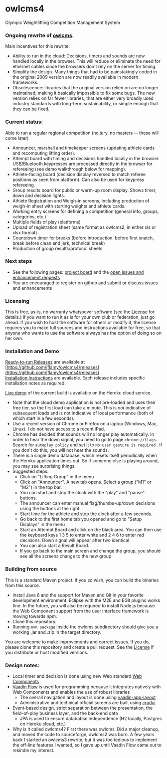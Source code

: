 # owlcms4
Olympic Weightlifting Competition Management System 

### Ongoing rewrite of [owlcms](https://owlcms2.sourceforge.io/#!index.md).

Main incentives for this rewrite:
- Ability to run in the cloud: Decisions, timers and sounds are now handled locally in the browser.  This will reduce or eliminate the need for ethernet cables since the browsers don't rely on the server for timing.
- Simplify the design.  Many things that had to be painstakingly coded in the original 2009 version are now readily available in modern frameworks.
- Obsolescence: libraries that the original version relied on are no longer maintained, making it basically impossible to fix some bugs. The new version relies on far fewer libraries, that are either very broadly used industry standards with long-term sustainability, or simple enough that they can be fixed.

### Current status: 
Able to run a regular regional competition (no jury, no masters -- these will come later)
- Announcer, marshall and timekeeper screens (updating athlete cards and recomputing lifting order).
- Attempt board with timing and decisions handled locally in the browser. USB/Bluetooth keypresses are processed directly in the browser for refereeing (see demo walkthrough below for mapping).
- Athlete-facing board (decision display reversed to match referee positions as seen from platform).  Can also be used for keypress refereeing.
- Group results board for public or warm-up room display.  Shows timer, down and decision lights.
- Athlete Registration and Weigh-in screens, including production of weigh-in sheet with starting weights and athlete cards.
- Working entry screens for defining a competition (general info, groups, categories, etc.)
- Multiple fields of play (platforms)
- Upload of registration sheet (same format as owlcms2, in either xls or xlsx format)
- Countdown timer for breaks (before introduction, before first snatch, break before clean and jerk, technical break)
- Production of group results/protocol sheets

### Next steps
- See the following pages: [project board](https://github.com/jflamy/owlcms4/projects/1) and the [open issues and enhancement requests](https://github.com/jflamy/owlcms4/issues)
- You are encouraged to register on github and submit or discuss issues and enhancements

### Licensing
This is free, as-is, no warranty whatsoever software (see the [License](https://github.com/jflamy/owlcms4/blob/master/LICENSE.txt) for details.)  If you want to run it as is for your own club or federation, just go ahead. 
If you wish to host the software for others or modify it, the license requires you to make full sources and instructions available for free, so that anyone who wants to use the software always has the option of doing so on her own.

### Installation and Demo
[Ready-to-run Releases](https://github.com/jflamy/owlcms4/releases) are available at [https://github.com/jflamy/owlcms4/releases](https://github.com/jflamy/owlcms4/releases) .  
[Installation Instructions](<https://jflamy.github.io/owlcms4/#!index.md>) are available.  Each release includes specific installation notes as required.

[Live demo](https://owlcms4.herokuapp.com) of the current build is available on the Heroku cloud service.
- Note that the cloud demo application is not pre-loaded and uses their free tier, so the first load can take a minute. This is *not* indicative of subsequent loads and is not indicative of local performance (both of which start in a few seconds).
- Use a recent version of Chrome or Firefox on a laptop (Windows, Mac, Linux).  I do not have access to a recent iPad.
- Chrome has decided that sounds will no longer play automatically.  In order to hear the down signal, you need to go to page ``chrome://flags``. Search for ``autoplay policy`` and set it to ``No user gesture is required`` .  If you don't do this, you will not hear the sounds.
- There is a single demo database, which resets itself periodically when the Heroku application times out. So if someone else is playing around, you may see surprising things.
- Suggested steps:
    - Click on "Lifting Group" in the menu
    - Click on "Announcer". A new tab opens.  Select a group ("M1" or "M2") in the top bar.
    - You can start and stop the clock with the "play" and "pause" buttons.
    - The announcer can enter manual flag/thumbs-up/down decisions using the buttons at the right.
    - Start time for the athlete and stop the clock after a few seconds.
    - Go back to the first home tab you opened and go to "Setup Displays" in the menu
    - Start an Attempt Board and click on the black area. You can then use the keyboard keys 1 3 5 to enter white and 2 4 6 to enter red decisions.  Down signal will appear after two identical.
    - You can also start a Result Board.
    - If you go back to the main screen and change the group, you should see all the screens change to the new group.

### Building from source
This is a standard Maven project.  If you so wish, you can build the binaries from this source.  
- Install Java 8 and the support for Maven and Git in your favorite development environment. Eclipse with the M2E and EGit plugins works fine.  In the future, you will also be required to install Node.js because the Web Component support from the user interface framework is moving towards npm.
- Clone this repository.
- Running ``mvn package`` inside the owlcms subdirectory should give you a working .jar and .zip in the target directory.

You are welcome to make improvements and correct issues.  If you do, please clone this repository and create a pull request.  See the [License](https://github.com/jflamy/owlcms4/blob/master/LICENSE.txt) if you distribute or host modified versions.

### Design notes:
- Local timer and decision is done using new Web standard [Web Components](https://www.webcomponents.org/introduction)
- [Vaadin Flow](https://vaadin.com/flow) is used for programming because it integrates natively with Web Components and enables the use of robust libraries
    - The overall navigation and layout is done using [vaadin-app-layout](https://github.com/appreciated/vaadin-app-layout)
    - Administrative and technical official screens are built using [crudui](https://github.com/alejandro-du/crudui)
- Event-based design, strict separation between the presentation, the field-of-play business layer, and the back-end data
    - JPA is used to ensure datababse independence (H2 locally, Postgres on Heroku cloud, etc.)
- Why is it called owlcms4? First there was owlcms. Did a major cleanup, and moved the code to sourceforge, owlcms2 was born. A few years back I started an owlcms3 rewrite, but it was too tedious to implement the off-line features I wanted, so I gave up until Vaadin Flow came out to rekindle my interest.
